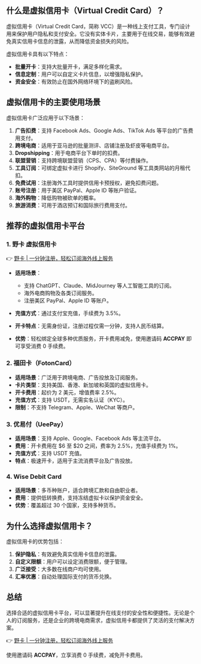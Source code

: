 ## 什么是虚拟信用卡（Virtual Credit Card）？

虚拟信用卡（Virtual Credit Card，简称 VCC）是一种线上支付工具，专门设计用来保护用户隐私和支付安全。它没有实体卡片，主要用于在线交易，能够有效避免真实信用卡信息的泄露，从而降低资金损失的风险。

虚拟信用卡具有以下特点：

- **批量开卡**：支持大批量开卡，满足多样化需求。
- **信息定制**：用户可以自定义卡片信息，以增强隐私保护。
- **资金安全**：有效防止在国外网络环境下的盗刷风险。

## 虚拟信用卡的主要使用场景

虚拟信用卡广泛应用于以下场景：

1. **广告扣费**：支持 Facebook Ads、Google Ads、TikTok Ads 等平台的广告费用支付。
2. **跨境电商**：适用于亚马逊的批量测评、店铺注册及虾皮等电商平台。
3. **Dropshipping**：用于电商平台下单时的扣费。
4. **联盟营销**：支持跨境联盟营销（CPS、CPA）等付费操作。
5. **工具订阅**：可绑定虚拟卡进行 Shopify、SiteGround 等工具类网站的月租代扣。
6. **免费试用**：注册海外工具时提供信用卡预授权，避免扣费问题。
7. **账号注册**：用于美区 PayPal、Apple ID 等账户验证。
8. **海外购物**：降低购物被砍单的概率。
9. **旅游消费**：可用于酒店预订和国际旅行费用支付。

## 推荐的虚拟信用卡平台

### 1. 野卡 虚拟信用卡

👉 [野卡 | 一分钟注册，轻松订阅海外线上服务](https://bit.ly/bewildcard)

- **适用场景**：
  - 支持 ChatGPT、Claude、MidJourney 等人工智能工具的订阅。
  - 海外电商购物及各类订阅服务。
  - 注册美区 PayPal、Apple ID 等账户。
  
- **充值方式**：通过支付宝充值，手续费为 3.5%。
- **开卡特点**：无需身份证，注册过程仅需一分钟，支持人民币结算。
- **优势**：轻松绑定全球多种优质服务，开卡费用减免，使用邀请码 **ACCPAY** 即可享受消费 0 手续费。

### 2. 福田卡（FotonCard）

- **适用场景**：广泛用于跨境电商、广告投放及订阅服务。
- **卡片类型**：支持美国、香港、新加坡和英国的虚拟信用卡。
- **开卡费用**：起价为 2 美元，增值费率 2.5%。
- **充值方式**：支持 USDT，无需实名认证（KYC）。
- **限制**：不支持 Telegram、Apple、WeChat 等商户。

### 3. 优易付（UeePay）

- **适用场景**：支持 Apple、Google、Facebook Ads 等主流平台。
- **费用**：开卡费用在 $6 至 $20 之间，费率为 2.5%，充值手续费为 1%。
- **充值方式**：支持 USDT 充值。
- **特点**：极速开卡，适用于主流消费平台及广告投放。

### 4. Wise Debit Card

- **适用场景**：多币种账户，适合跨境汇款和自由职业者。
- **费用**：提供低转换费，支持冻结虚拟卡以保护资金安全。
- **优势**：覆盖超过 30 个国家，支持多种货币。

## 为什么选择虚拟信用卡？

虚拟信用卡的优势包括：

1. **保护隐私**：有效避免真实信用卡信息的泄露。
2. **自定义限额**：用户可以设定消费限额，便于管理。
3. **广泛接受**：大多数在线商户均可使用。
4. **汇率优惠**：自动处理国际支付的货币兑换。

## 总结

选择合适的虚拟信用卡平台，可以显著提升在线支付的安全性和便捷性。无论是个人的订阅服务，还是企业的跨境电商需求，虚拟信用卡都提供了灵活的支付解决方案。

👉 [野卡 | 一分钟注册，轻松订阅海外线上服务](https://bit.ly/bewildcard)

使用邀请码 **ACCPAY**，立享消费 0 手续费，减免开卡费用。